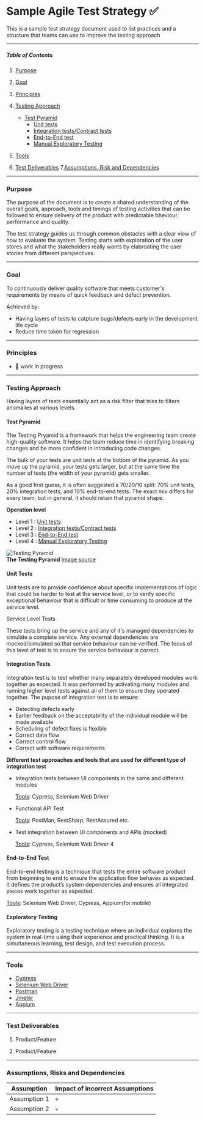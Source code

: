 # Sample Agile Test Strategy :white_check_mark:
This is a sample test strategy document used to list practices and a structure that teams can use to improve the testing approach

***
##### Table of Contents  
1. [Purpose](#purpose)  
2. [Goal](#goal) 
3. [Principles](#principles)
4. [Testing Approach](#testing_approach)
   - [Test Pyramid](#test_pyramid)
      - [Unit tests](#unit_tests)
      - [Integration tests/Contract tests](#integration_tests)
      - [End-to-End test](#e2e_tests)
      - [Manual Exploratory Testing](#exploratory_tests)


5. [Tools](#tools)
6. [Test Deliverables](#deliverables)
 7.[Assumptions, Risk and Dependencies](#assumptions)


***
<a name="purpose"></a>
### Purpose
The purpose of the document is to create a shared understanding of the overall goals, approach, tools and timings of testing activities that can be followed to ensure delivery of the product with predictable bheviour, performance and quality.

The test strategy guides us through common obstacles with a clear view of how to evaluate the system. Testing starts with exploration of the user stores and what the stakeholders really wants by elabroating the user stories from different perspectives.


***
<a name="goal"></a>
### Goal

To continuously deliver quality software that meets customer's requirements by means of quick feedback and defect prevention.

Achieved by:

 - Having layers of tests to catpture bugs/defects early in the development life cycle
 - Reduce time taken for regression

***
<a name="principles"></a>
### Principles
- :construction: work in progress

***
<a name="testing_approach"></a>
### Testing Approach

Having layers of tests essentially act as a risk filter that tries to filters anomalies at various levels.

<a name="test_pyramid"></a>
#### Test Pyramid

 The Testing Pryamid is a framework that helps the engineering team create high-quality software. It helps the team reduce time in identifying breaking changes and be more confident in introducing code changes.

The bulk of your tests are unit tests at the bottom of the pyramid. As you move up the pyramid, your tests gets larger, but at the same time the number of tests (the width of your pyramid) gets smaller.

As a good first guess, it is often suggested a 70/20/10 split: 70% unit tests, 20% integration tests, and 10% end-to-end tests. The exact mix differs for every team, but in general, it should retain that pyramid shape.

   **Operation level**
              
  - Level 1 : [Unit tests ](#unit_tests)
  - Level 2 : [Integration tests/Contract tests](#integration_tests)
  - Level 3 : [End-to-End test](#e2e_tests)
  - Level 4 : [Manual Exploratory Testing](#exploratory_tests)


    
 ![Testing Pyramid](https://d2h1nbmw1jjnl.cloudfront.net/ckeditor/pictures/data/000/000/158/content/typical_pyramid-1024x938.jpg)   
**The Testing Pyramid**
               [Image source](https://www.ministryoftesting.com/dojo/lessons/the-mobile-test-pyramid)
              

<a name="unit_tests"></a>
#### Unit Tests

Unit tests are to provide confidence about specific implementations of logic that could be harder to test at the service level, or to verify specific exceptional behaviour that is difficult or time consuming to produce at the service level.

Service Level Tests

These tests bring up the service and any of it's managed dependencies to simulate a complete service. Any external dependencies are mocked/simulated so that service behaviour can be verified. The focus of this level of test is to ensure the service behaviour is correct. 

<a name="integration_tests"></a>
#### Integration Tests
Integration test is to test whether many separately developed modules work together as expected. It was performed by activating many modules and running higher level tests against all of them to ensure they operated together. The pupose of integration test is to ensure:

- Detecting defects early
- Earlier feedback on the acceptability of the individual module will be made available
- Scheduling of defect fixes is flexible
- Correct data flow
- Correct control flow
- Correct with software requirements

**Different test approaches and tools that are used for different type of integration test**

- Integration tests between UI components in the same and different modules

   [Tools](#tools): Cypress, Selenium Web Driver

- Functional API Test

   [Tools](#tools): PostMan, RestSharp, RestAssured etc.
  
- Test integration between UI components and APIs (mocked)

   [Tools](#tools): Cypress, Selenium Web Driver 4

<a name="e2e_tests"></a>
#### End-to-End Test

End-to-end testing is a technique that tests the entire software product from beginning to end to ensure the application flow behaves as expected. It defines the product’s system dependencies and ensures all integrated pieces work together as expected.

[Tools](#tools): Selenium Web Driver, Cypress, Appium(for mobile)

<a name="exploratory_tests"></a>
#### Exploratory Testing

Exploratory testing is a testing technique where an individual explores the system in real-time using their experience and practical thinking. It is a simultaneous learning, test design, and test execution process.



***
### Tools
<a name="tools"></a>

 - [Cypress](https://www.cypress.io/)
 - [Selenium Web Driver](https://www.selenium.dev/documentation/webdriver/)
 - [Postman](https://www.postman.com/)
 - [Jmeter](https://jmeter.apache.org/)
 - [Appium](https://appium.io/)


***
<a name="deliverables"></a>
### Test Deliverables

1. Product/Feature

2. Product/Feature

***
<a name="assumptions"></a>
### Assumptions, Risks and Dependencies
| Assumption      | Impact of incorrect Assumptions |
| ----------- | ----------- |
| Assumption 1      | :skull:       |
| Assumption 2  | :skull:        |
